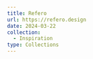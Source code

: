 ```yaml
---
title: Refero
url: https://refero.design
date: 2024-03-22
collection:
  - Inspiration
type: Collections
---
```


